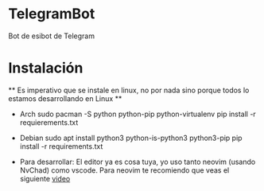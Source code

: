 # TelegramBot
Bot de esibot de Telegram 

# Instalación
** Es imperativo que se instale en linux, no por nada sino porque todos lo estamos desarrollando en Linux **

- Arch
    sudo pacman -S python python-pip python-virtualenv
    pip install -r requierements.txt

- Debian
    sudo apt install python3 python-is-python3 python3-pip
    pip install -r requirements.txt

- Para desarrollar:
  El editor ya es cosa tuya, yo uso tanto neovim (usando NvChad) como vscode. Para neovim te recomiendo que veas el siguiente [video](https://www.youtube.com/watch?v=4BnVeOUeZxc)

